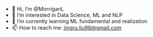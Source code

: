 - 👋 Hi, I’m @MorriganL
- 👀 I’m interested in Data Science, ML and NLP
- 🌱 I’m currently learning ML fundamental and realization
- 📫 How to reach me: jingru.liu98@gmail.com

<!---
MorriganL/MorriganL is a ✨ special ✨ repository because its `README.md` (this file) appears on your GitHub profile.
You can click the Preview link to take a look at your changes.
--->
